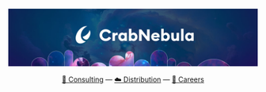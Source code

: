 <p align="center">
<img src="profile/intro.jpg" alt="CrabNebula" />
</p>
<div align="center">
  <a href="https://crabnebula.dev/consulting">📐 Consulting<a>
  —
  <a href="https://crabnebula.dev/distribution">☁️ Distribution<a>
  —
  <a href="https://crabnebula.dev/careers">🧰 Careers<a>
</div>
